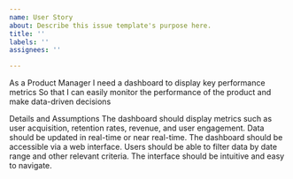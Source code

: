 ```yaml
---
name: User Story
about: Describe this issue template's purpose here.
title: ''
labels: ''
assignees: ''

---
```


As a Product Manager
I need a dashboard to display key performance metrics
So that I can easily monitor the performance of the product and make data-driven decisions

Details and Assumptions
The dashboard should display metrics such as user acquisition, retention rates, revenue, and user engagement.
Data should be updated in real-time or near real-time.
The dashboard should be accessible via a web interface.
Users should be able to filter data by date range and other relevant criteria.
The interface should be intuitive and easy to navigate.
